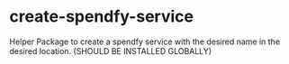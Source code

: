 # create-spendfy-service
Helper Package to create a spendfy service with the desired name in the desired location. (SHOULD BE INSTALLED GLOBALLY)
